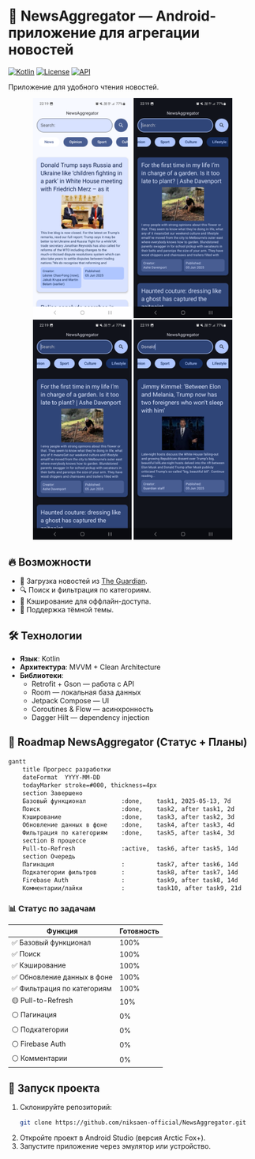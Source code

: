 # 📰 NewsAggregator — Android-приложение для агрегации новостей  

[![Kotlin](https://img.shields.io/badge/Kotlin-1.9.0-blue.svg)](https://kotlinlang.org)
[![License](https://img.shields.io/badge/License-MIT-green.svg)](https://opensource.org/licenses/MIT)
[![API](https://img.shields.io/badge/API-21%2B-brightgreen)](https://android-arsenal.com/api?level=21)

Приложение для удобного чтения новостей.  

<p align="center">
  <img src="previews/screenshot_1.png" width="200">
  <img src="previews/screenshot_2.png" width="200">
  <img src="previews/screenshot_2.png" width="200">
  <img src="previews/screenshot_3.png" width="200">
</p>

## 🔥 Возможности  
- 📡 Загрузка новостей из [The Guardian](https://www.theguardian.com/).  
- 🔍 Поиск и фильтрация по категориям.  
- 💾 Кэширование для оффлайн-доступа.  
- 🌙 Поддержка тёмной темы.  

## 🛠 Технологии  
- **Язык**: Kotlin  
- **Архитектура**: MVVM + Clean Architecture  
- **Библиотеки**:  
  - Retrofit + Gson — работа с API  
  - Room — локальная база данных  
  - Jetpack Compose — UI  
  - Coroutines & Flow — асинхронность  
  - Dagger Hilt — dependency injection  

## 🚀 Roadmap NewsAggregator (Статус + Планы)

```mermaid
gantt
    title Прогресс разработки
    dateFormat  YYYY-MM-DD
    todayMarker stroke=#000, thickness=4px
    section Завершено
    Базовый функционал          :done,    task1, 2025-05-13, 7d
    Поиск                       :done,    task2, after task1, 2d
    Кэширование                 :done,    task3, after task2, 3d
    Обновление данных в фоне    :done,    task4, after task3, 4d
    Фильтрация по категориям    :done,    task5, after task4, 3d
    section В процессе
    Pull-to-Refresh             :active,  task6, after task5, 14d
    section Очередь
    Пагинация                   :         task7, after task6, 14d
    Подкатегории фильтров       :         task8, after task7, 14d
    Firebase Auth               :         task9, after task8, 14d
    Комментарии/лайки           :         task10, after task9, 21d
```

### 📊 Статус по задачам

| Функция                   | Готовность |
|---------------------------|------------|
| ✅ Базовый функционал     | 100%        |
| ✅ Поиск                  | 100%        |
| ✅ Кэширование            | 100%        |
| ✅ Обновление данных в фоне            | 100%        |
| ✅ Фильтрация по категориям            | 100%        |
| 🟡 Pull-to-Refresh    | 10%        |
| ⚪️ Пагинация          | 0%         |
| ⚪️ Подкатегории       | 0%         |
| ⚪️ Firebase Auth      | 0%         |
| ⚪️ Комментарии        | 0%         |

## 🚀 Запуск проекта  
1. Склонируйте репозиторий:  
   ```bash
   git clone https://github.com/niksaen-official/NewsAggregator.git
2. Откройте проект в Android Studio (версия Arctic Fox+).
3. Запустите приложение через эмулятор или устройство.
